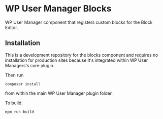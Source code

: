 # WP User Manager Blocks

WP User Manager component that registers custom blocks for the Block Editor.

## Installation

This is a development repository for the blocks component and requires no installation for production sites because it's integrated within WP User Managers's core plugin.

Then run

```
composer install
```

from within the main WP User Manager plugin folder.

To build:

```
npm run build
```
